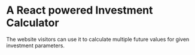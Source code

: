 # A React powered Investment Calculator

The website visitors can use it to calculate multiple future values for given investment parameters.
